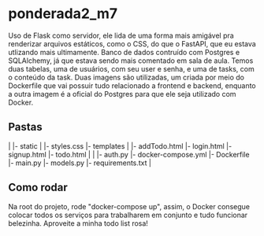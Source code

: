 # ponderada2_m7

Uso de Flask como servidor, ele lida de uma forma mais amigável pra renderizar arquivos estáticos, como o CSS, do que o FastAPI, que eu estava utlizando mais ultimamente. Banco de dados contruído com Postgres e SQLAlchemy, já que estava sendo mais comentado em sala de aula. Temos duas tabelas, uma de usuários, com seu user e senha, e uma de tasks, com o conteúdo da task.
Duas imagens são utilizadas, um criada por meio do Dockerfile que vai possuir tudo relacionado a frontend e backend, enquanto a outra imagem é a oficial do Postgres para que ele seja utilizado com Docker.

## Pastas
|
|- static
    |
    |- styles.css
 |- templates
    |
    |- addTodo.html
    |- login.html
    |- signup.html
    |- todo.html
    |
 |
 |- auth.py
 |- docker-compose.yml
 |- Dockerfile
 |- main.py
 |- models.py
 |- requirements.txt
|


## Como rodar

Na root do projeto, rode "docker-compose up", assim, o Docker consegue colocar todos os serviços para trabalharem em conjunto e tudo funcionar belezinha. Aproveite a minha todo list rosa!

 
